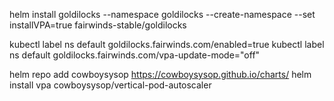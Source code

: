 helm install goldilocks --namespace goldilocks --create-namespace --set installVPA=true fairwinds-stable/goldilocks

kubectl label ns default goldilocks.fairwinds.com/enabled=true
kubectl label ns default goldilocks.fairwinds.com/vpa-update-mode="off"

helm repo add cowboysysop https://cowboysysop.github.io/charts/
helm install vpa cowboysysop/vertical-pod-autoscaler
